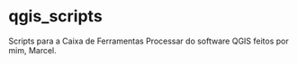 # qgis_scripts
Scripts para a Caixa de Ferramentas Processar do software QGIS feitos por mim, Marcel.
